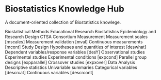 Biostatistics Knowledge Hub
============

A document-oriented collection of Biostatistics knowlege.

Biostatistical Methods Educational Research
Biostatistics Epidemiology and Research Design CTSA Consortium
 Measurement
  Measurement scales [mscales]
  Measurement validation [mval]
  Continuous measurements [mcont]
 Study Design
  Hypotheses and quantities of interest [deswhat]
  Dependent variables/response variables [desY]
  Observational studies
  Experimental studies
   Experimental conditions [expcond]
   Parallel group designs [expparallel]
   Crossover studies [expxover]
 Data Analysis
  Descriptive statistics
   Univariable summaries
    Categorical variables [descrcat]
    Continuous variables [descrcont]
